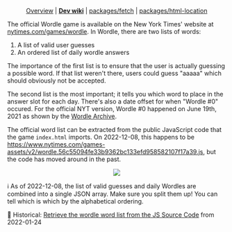 <div align="center">

<!--prettier-ignore-->
[Overview](https://github.com/jcbhmr/wordle#readme)
| **[Dev wiki](https://github.com/jcbhmr/wordle/tree/main/wiki)**
| [packages/fetch](https://github.com/jcbhmr/wordle/tree/main/packages/fetch)
| [packages/html-location](https://github.com/jcbhmr/wordle/tree/main/packages/html-location)

</div>

The official Wordle game is available on the New York Times' website at
[nytimes.com/games/wordle]. In Wordle, there are two lists of words:

1. A list of valid user guesses
2. An ordered list of daily wordle answers

The importance of the first list is to ensure that the user is actually guessing
a possible word. If that list weren't there, users could guess "aaaaa" which
should obviously not be accepted.

The second list is the most important; it tells you which word to place in the
answer slot for each day. There's also a date offset for when "Wordle #0"
occured. For the official NYT version, Wordle #0 happened on June 19th, 2021 as
shown by the [Wordle Archive].

The official word list can be extracted from the public JavaScript code that the
game `index.html` imports. On 2022-12-08, this happens to be
https://www.nytimes.com/games-assets/v2/wordle.56c55094fe33b9362bc133efd958582107f17a39.js,
but the code has moved around in the past.

<div align="center">

![](https://i.imgur.com/ND9aSEL.png)

</div>

ℹ As of 2022-12-08, the list of valid guesses and daily Wordles are combined
into a single JSON array. Make sure you split them up! You can tell which is
which by the alphabetical ordering.

📜 Historical: [Retrieve the wordle word list from the JS Source Code] from
2022-01-24

[nytimes.com/games/wordle]: https://www.nytimes.com/games/wordle/index.html
[wordle archive]: https://game8.co/games/Wordle/archives/369779
[retrieve the wordle word list from the js source code]:
  https://www.youtube.com/watch?v=4VxYGeiFqK4
